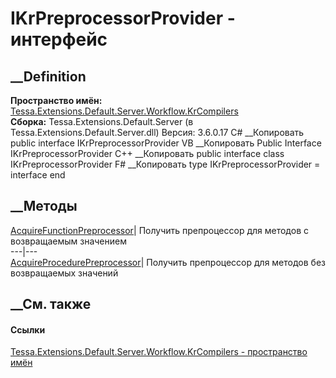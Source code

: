 # IKrPreprocessorProvider - интерфейс
##  __Definition
 **Пространство имён:**
[Tessa.Extensions.Default.Server.Workflow.KrCompilers](N_Tessa_Extensions_Default_Server_Workflow_KrCompilers.htm)  
 **Сборка:** Tessa.Extensions.Default.Server (в
Tessa.Extensions.Default.Server.dll) Версия: 3.6.0.17
C# __Копировать
     public interface IKrPreprocessorProvider
VB __Копировать
     Public Interface IKrPreprocessorProvider
C++ __Копировать
     public interface class IKrPreprocessorProvider
F# __Копировать
     type IKrPreprocessorProvider = interface end
##  __Методы
[AcquireFunctionPreprocessor](M_Tessa_Extensions_Default_Server_Workflow_KrCompilers_IKrPreprocessorProvider_AcquireFunctionPreprocessor.htm)|
Получить препроцессор для методов с возвращаемым значением  
---|---  
[AcquireProcedurePreprocessor](M_Tessa_Extensions_Default_Server_Workflow_KrCompilers_IKrPreprocessorProvider_AcquireProcedurePreprocessor.htm)|
Получить препроцессор для методов без возвращаемых значений  
## __См. также
#### Ссылки
[Tessa.Extensions.Default.Server.Workflow.KrCompilers - пространство
имён](N_Tessa_Extensions_Default_Server_Workflow_KrCompilers.htm)
